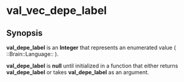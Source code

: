 # val\_vec\_depe\_label

## Synopsis  <a id="synopsis"></a>

**val\_depe\_label** is an **Integer** that represents an enumerated value \( ::Brain::Language:: \).

**val\_depe\_label** is **null** until initialized in a function that either returns **val\_depe\_label** or takes **val\_depe\_label** as an argument.

